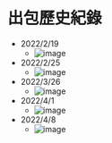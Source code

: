 # 出包歷史紀錄
- 2022/2/19
  - ![image](https://user-images.githubusercontent.com/71330526/162556133-b28e4b84-c6ff-4f5d-8cb5-27e6a4be5101.png)
- 2022/2/25
  - ![image](https://user-images.githubusercontent.com/71330526/162556161-9302019b-68fe-4dbb-9284-a328cde3d2a7.png)
- 2022/3/26
  - ![image](https://user-images.githubusercontent.com/71330526/162556168-55e57c56-2c02-402b-b8a8-d486c1214961.png)
- 2022/4/1
  - ![image](https://user-images.githubusercontent.com/71330526/162556186-6141424b-7b02-4bd8-892c-8fbc656d6d97.png)
- 2022/4/8
  - ![image](https://user-images.githubusercontent.com/71330526/162556199-2b00a304-52e5-48e6-8926-ab6530767278.png)
